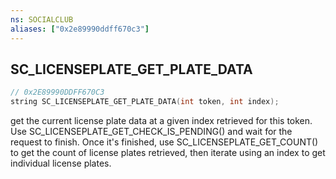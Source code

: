 ```yaml
---
ns: SOCIALCLUB
aliases: ["0x2e89990ddff670c3"]
---
```

## SC_LICENSEPLATE_GET_PLATE_DATA

```c
// 0x2E89990DDFF670C3
string SC_LICENSEPLATE_GET_PLATE_DATA(int token, int index);
```

get the current license plate data at a given index retrieved for this token.
Use SC_LICENSEPLATE_GET_CHECK_IS_PENDING() and wait for the request to finish.  Once it's finished, use SC_LICENSEPLATE_GET_COUNT() to get the count of license plates retrieved, then iterate using an index to get individual license plates.


